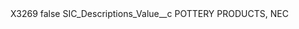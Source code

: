 <?xml version="1.0" encoding="UTF-8"?>
<CustomMetadata xmlns="http://soap.sforce.com/2006/04/metadata" xmlns:xsi="http://www.w3.org/2001/XMLSchema-instance" xmlns:xsd="http://www.w3.org/2001/XMLSchema">
    <label>X3269</label>
    <protected>false</protected>
    <values>
        <field>SIC_Descriptions_Value__c</field>
        <value xsi:type="xsd:string">POTTERY PRODUCTS, NEC</value>
    </values>
</CustomMetadata>
